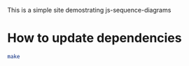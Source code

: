 This is a simple site demostrating js-sequence-diagrams

# How to update dependencies

```bash
make
```
